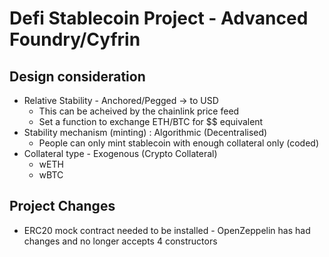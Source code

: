 # Defi Stablecoin Project - Advanced Foundry/Cyfrin

## Design consideration

- Relative Stability - Anchored/Pegged -> to USD
  - This can be acheived by the chainlink price feed
  - Set a function to exchange ETH/BTC for $$ equivalent
- Stability mechanism (minting) : Algorithmic (Decentralised)
  - People can only mint stablecoin with enough collateral only (coded)
- Collateral type - Exogenous (Crypto Collateral)
  - wETH
  - wBTC

## Project Changes

- ERC20 mock contract needed to be installed - OpenZeppelin has had changes and no longer accepts 4 constructors
